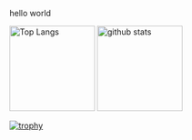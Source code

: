 hello world
<p align="left"> 
  <img alt="Top Langs" height="150px" src="https://github-readme-stats.vercel.app/api/top-langs/?username=KAZUKISHUTO&layout=compact&count_private=true&show_icons=true&theme=cobalt" />
  <img alt="github stats" height="150px" src="https://github-readme-stats.vercel.app/api?username=KAZUKISHUTO&count_private=true&show_icons=true&show_icons=true&theme=cobalt" />
</p>

[![trophy](https://github-profile-trophy.vercel.app/?username=KAZUKISHUTO&theme=onedark&column=7
)](https://github.com/ryo-ma/github-profile-trophy)

<!--
**KAZUKISHUTO/KAZUKISHUTO** is a ✨ _special_ ✨ repository because its `README.md` (this file) appears on your GitHub profile.

Here are some ideas to get you started:

- 🔭 I’m currently working on ...
- 🌱 I’m currently learning ...
- 👯 I’m looking to collaborate on ...
- 🤔 I’m looking for help with ...
- 💬 Ask me about ...
- 📫 How to reach me: ...
- 😄 Pronouns: ...
- ⚡ Fun fact: ...
-->
